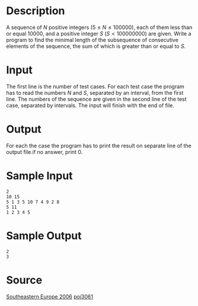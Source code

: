 # Description

A sequence of $N$ positive integers ($5 \leq N \leq 100 000$), each of them less than or equal $10000$, and a positive integer $S$ ($S < 100 000 000$) are given. Write a program to find the minimal length of the subsequence of consecutive elements of the sequence, the sum of which is greater than or equal to $S$.

# Input

The first line is the number of test cases. For each test case the program has to read the numbers $N$ and $S$, separated by an interval, from the first line. The numbers of the sequence are given in the second line of the test case, separated by intervals. The input will finish with the end of file.

# Output

For each the case the program has to print the result on separate line of the output file.if no answer, print $0$.

# Sample Input

```input
2
10 15
5 1 3 5 10 7 4 9 2 8
5 11
1 2 3 4 5
```

# Sample Output

```output
2
3
```

# Source

[Southeastern Europe 2006](http://poj.org/searchproblem?field=source&key=Southeastern+Europe+2006)
[poj3061](http://poj.org/problem?id=3061)

